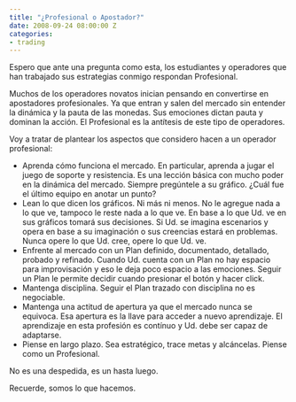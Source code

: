 ```yaml
---
title: "¿Profesional o Apostador?"
date: 2008-09-24 08:00:00 Z
categories:
- trading
---
```


Espero que ante una pregunta como esta, los estudiantes y operadores que han trabajado sus estrategias conmigo respondan Profesional. 

Muchos de los operadores novatos inician pensando en convertirse en apostadores profesionales. Ya que entran y salen del mercado sin entender la dinámica y la pauta de las monedas. Sus emociones dictan pauta y dominan la acción. El Profesional es la antítesis de este tipo de operadores.

Voy a tratar de plantear los aspectos que considero hacen a un operador profesional:

- Aprenda cómo funciona el mercado. En particular, aprenda a jugar el juego de soporte y resistencia. Es una lección básica con mucho poder en la dinámica del mercado. Siempre pregúntele a su gráfico. ¿Cuál fue el último equipo en anotar un punto?
- Lean lo que dicen los gráficos. Ni más ni menos. No le agregue nada a lo que ve, tampoco le reste nada a lo que ve. En base a lo que Ud. ve en sus gráficos tomará sus decisiones. Si Ud. se imagina escenarios y opera en base a su imaginación o sus creencias estará en problemas. Nunca opere lo que Ud. cree, opere lo que Ud. ve.
- Enfrente al mercado con un Plan definido, documentado, detallado, probado y refinado. Cuando Ud. cuenta con un Plan no hay espacio para improvisación y eso le deja poco espacio a las emociones. Seguir un Plan le permite decidir cuando presionar el botón y hacer click.
- Mantenga disciplina. Seguir el Plan trazado con disciplina no es negociable.
- Mantenga una actitud de apertura ya que el mercado nunca se equivoca. Esa apertura es la llave para acceder a nuevo aprendizaje. El aprendizaje en esta profesión es contínuo y Ud. debe ser capaz de adaptarse.
- Piense en largo plazo. Sea estratégico, trace metas y alcáncelas. Piense como un Profesional.

No es una despedida, es un hasta luego.

Recuerde, somos lo que hacemos.

